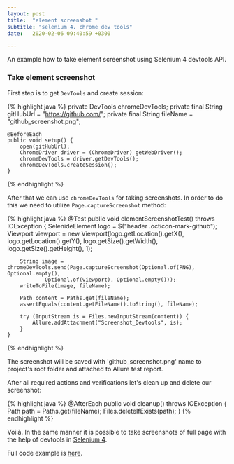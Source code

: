 ```yaml
---
layout: post
title:  "element screenshot "
subtitle: "selenium 4. chrome dev tools"
date:   2020-02-06 09:40:59 +0300

---
```


An example how to take element screenshot using Selenium 4 devtools API.

### Take element screenshot

First step is to get ```DevTools``` and create session:

{% highlight java %}
    private DevTools chromeDevTools;
    private final String gitHubUrl = "https://github.com/";
    private final String fileName = "github_screenshot.png";

    @BeforeEach
    public void setup() {
        open(gitHubUrl);
        ChromeDriver driver = (ChromeDriver) getWebDriver();
        chromeDevTools = driver.getDevTools();
        chromeDevTools.createSession();
    }
{% endhighlight %}

After that we can use ```chromeDevTools``` for taking screenshots. In order to do this we need to utilize 
```Page.captureScreenshot``` method:

{% highlight java %}
    @Test
    public void elementScreenshotTest() throws IOException {
        SelenideElement logo = $("header .octicon-mark-github");
        Viewport viewport = new Viewport(logo.getLocation().getX(), logo.getLocation().getY(),
                logo.getSize().getWidth(), logo.getSize().getHeight(), 1);

        String image = chromeDevTools.send(Page.captureScreenshot(Optional.of(PNG), Optional.empty(),
                Optional.of(viewport), Optional.empty()));
        writeToFile(image, fileName);

        Path content = Paths.get(fileName);
        assertEquals(content.getFileName().toString(), fileName);

        try (InputStream is = Files.newInputStream(content)) {
            Allure.addAttachment("Screenshot_Devtools", is);
        }
    }
{% endhighlight %}

The screenshot will be saved with 'github_screenshot.png' name to project's root folder and attached to Allure test report.

After all required actions and verifications let's clean up and delete our screenshot:

{% highlight java %}
    @AfterEach
    public void cleanup() throws IOException {
        Path path = Paths.get(fileName);
        Files.deleteIfExists(path);
    }
{% endhighlight %}

Voilà. In the same manner it is possible to take screenshots of full page with the help of devtools in [Selenium 4][selenium4].

Full code example is [here][repo].


[selenium4]: https://github.com/SeleniumHQ/selenium/projects/2
[repo]: https://github.com/LucySuslova/chrome-devtools-selenide